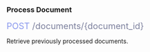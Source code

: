 <h3 className="h3-title">Process Document</h3>

<span style="color: #8B99EE;font-size: 20px">POST</span><span style="color: #7D819E;font-size: 20px"> /documents/{document_id}</span>

<p className="p-text">Retrieve previously processed documents.</p>